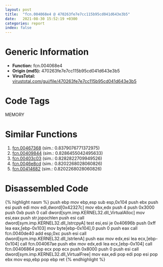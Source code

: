 ```yaml
---
layout: post
title:  "fcn.004068e4 @ 470263fe7e7cc115b95cd041d643e3b5"
date:   2021-08-30 15:52:19 +0300
categories: report
index: false
---
```


# Generic Information
- **Function:** fcn.004068e4
- **Origin (md5):** 470263fe7e7cc115b95cd041d643e3b5
- **VirusTotal:** [virustotal.com/gui/file/470263fe7e7cc115b95cd041d643e3b5][virustotal_ref]

# Code Tags
<span class="tag" id="MEMORY">MEMORY</span>


# Similar Functions

1. [fcn.00467368][similar_1_ref] (sim.: 0.8379076771372975)
2. [fcn.00409844][similar_2_ref] (sim.: 0.8286455042495633)
3. [fcn.00403c03][similar_3_ref] (sim.: 0.8282822709949526)
4. [fcn.0046e8cd][similar_4_ref] (sim.: 0.8202268028060826)
5. [fcn.00414682][similar_5_ref] (sim.: 0.8202268028060826)


# Disassembled Code

{% highlight nasm %}
push ebp
mov ebp,esp
sub esp,0x104
push ebx
push esi
push edi
mov edi,dword[0x42327c]
mov ebx,edx
push 4
push 0x3000
push 0xb
push 0
call dword[sym.imp.KERNEL32.dll_VirtualAlloc]
mov esi,eax
push str.jopochlen
push esi
call dword[sym.imp.KERNEL32.dll_lstrcpyA]
test esi,esi
je 0x40696b
push 0xff
lea eax,[ebp-0x103]
mov byte[ebp-0x104],0
push 0
push eax
call fcn.0040de40
add esp,0xc
push esi
call dword[sym.imp.KERNEL32.dll_lstrlenA]
push eax
mov edx,esi
lea ecx,[ebp-0x104]
call fcn.004067ae
push ebx
mov edx,edi
lea ecx,[ebp-0x104]
call fcn.00406864
pop ecx
pop ecx
push 0x8000
push 0
push esi
call dword[sym.imp.KERNEL32.dll_VirtualFree]
mov eax,edi
pop edi
pop esi
pop ebx
mov esp,ebp
pop ebp
ret
{% endhighlight %}


[similar_1_ref]: /report/fcn.00467368@d96761eb00d2d97e2b6f5ffffed0b46a
[similar_2_ref]: /report/fcn.00409844@4c2db4ba96e80258daff665d7d7a016a
[similar_3_ref]: /report/fcn.00403c03@5f763449465a14d1cdb5ea67e2f984d0
[similar_4_ref]: /report/fcn.0046e8cd@27ac6b5c7fa1ad11790cdc733c25a701
[similar_5_ref]: /report/fcn.00414682@065d95e046989885ac0aa05648eeda39
[virustotal_ref]: https://www.virustotal.com/gui/file/470263fe7e7cc115b95cd041d643e3b5